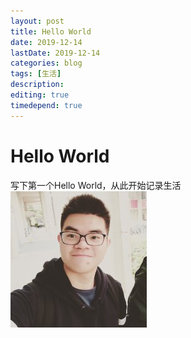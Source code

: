 ```yaml
---
layout: post
title: Hello World
date: 2019-12-14
lastDate: 2019-12-14
categories: blog
tags: [生活]
description:
editing: true
timedepend: true
---
```


# Hello World
写下第一个Hello World，从此开始记录生活  
![avatar](..\img\helloworld\me.jpg)